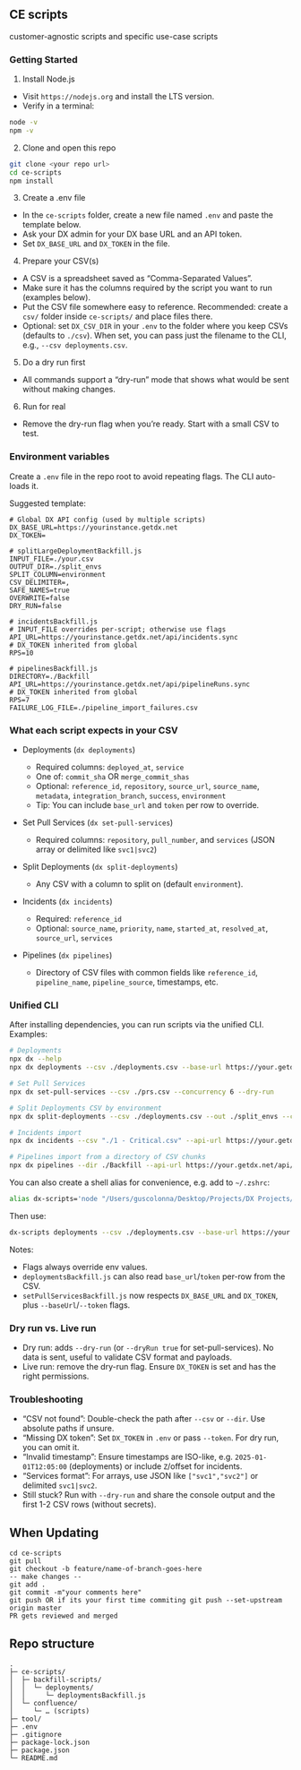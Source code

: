 ## CE scripts
customer-agnostic scripts and specific use-case scripts


### Getting Started

1) Install Node.js
- Visit `https://nodejs.org` and install the LTS version.
- Verify in a terminal:
```bash
node -v
npm -v
```

2) Clone and open this repo
```bash
git clone <your repo url>
cd ce-scripts
npm install
```

3) Create a .env file
- In the `ce-scripts` folder, create a new file named `.env` and paste the template below.
- Ask your DX admin for your DX base URL and an API token.
- Set `DX_BASE_URL` and `DX_TOKEN` in the file.

4) Prepare your CSV(s)
- A CSV is a spreadsheet saved as “Comma-Separated Values”.
- Make sure it has the columns required by the script you want to run (examples below).
- Put the CSV file somewhere easy to reference. Recommended: create a `csv/` folder inside `ce-scripts/` and place files there.
- Optional: set `DX_CSV_DIR` in your `.env` to the folder where you keep CSVs (defaults to `./csv`). When set, you can pass just the filename to the CLI, e.g., `--csv deployments.csv`.

5) Do a dry run first
- All commands support a “dry-run” mode that shows what would be sent without making changes.

6) Run for real
- Remove the dry-run flag when you’re ready. Start with a small CSV to test.

### Environment variables

Create a `.env` file in the repo root to avoid repeating flags. The CLI auto-loads it.

Suggested template:

```env
# Global DX API config (used by multiple scripts)
DX_BASE_URL=https://yourinstance.getdx.net
DX_TOKEN=

# splitLargeDeploymentBackfill.js
INPUT_FILE=./your.csv
OUTPUT_DIR=./split_envs
SPLIT_COLUMN=environment
CSV_DELIMITER=,
SAFE_NAMES=true
OVERWRITE=false
DRY_RUN=false

# incidentsBackfill.js
# INPUT_FILE overrides per-script; otherwise use flags
API_URL=https://yourinstance.getdx.net/api/incidents.sync
# DX_TOKEN inherited from global
RPS=10

# pipelinesBackfill.js
DIRECTORY=./Backfill
API_URL=https://yourinstance.getdx.net/api/pipelineRuns.sync
# DX_TOKEN inherited from global
RPS=7
FAILURE_LOG_FILE=./pipeline_import_failures.csv
```

### What each script expects in your CSV

- Deployments (`dx deployments`)
  - Required columns: `deployed_at`, `service`
  - One of: `commit_sha` OR `merge_commit_shas`
  - Optional: `reference_id`, `repository`, `source_url`, `source_name`, `metadata`, `integration_branch`, `success`, `environment`
  - Tip: You can include `base_url` and `token` per row to override.

- Set Pull Services (`dx set-pull-services`)
  - Required columns: `repository`, `pull_number`, and `services` (JSON array or delimited like `svc1|svc2`)

- Split Deployments (`dx split-deployments`)
  - Any CSV with a column to split on (default `environment`).

- Incidents (`dx incidents`)
  - Required: `reference_id`
  - Optional: `source_name`, `priority`, `name`, `started_at`, `resolved_at`, `source_url`, `services`

- Pipelines (`dx pipelines`)
  - Directory of CSV files with common fields like `reference_id`, `pipeline_name`, `pipeline_source`, timestamps, etc.

### Unified CLI

After installing dependencies, you can run scripts via the unified CLI. Examples:

```bash
# Deployments
npx dx --help
npx dx deployments --csv ./deployments.csv --base-url https://your.getdx.net --token $DX_TOKEN --dry-run

# Set Pull Services
npx dx set-pull-services --csv ./prs.csv --concurrency 6 --dry-run

# Split Deployments CSV by environment
npx dx split-deployments --csv ./deployments.csv --out ./split_envs --column environment --dry-run

# Incidents import
npx dx incidents --csv "./1 - Critical.csv" --api-url https://your.getdx.net/api/incidents.sync --token $DX_TOKEN --rps 10

# Pipelines import from a directory of CSV chunks
npx dx pipelines --dir ./Backfill --api-url https://your.getdx.net/api/pipelineRuns.sync --token $DX_TOKEN --rps 7
```

You can also create a shell alias for convenience, e.g. add to `~/.zshrc`:

```bash
alias dx-scripts='node "/Users/guscolonna/Desktop/Projects/DX Projects/ce-scripts/bin/dx.js"'
```

Then use:

```bash
dx-scripts deployments --csv ./deployments.csv --base-url https://your.getdx.net --token $DX_TOKEN
```

Notes:
- Flags always override env values.
- `deploymentsBackfill.js` can also read `base_url`/`token` per-row from the CSV.
- `setPullServicesBackfill.js` now respects `DX_BASE_URL` and `DX_TOKEN`, plus `--baseUrl`/`--token` flags.

### Dry run vs. Live run
- Dry run: adds `--dry-run` (or `--dryRun true` for set-pull-services). No data is sent, useful to validate CSV format and payloads.
- Live run: remove the dry-run flag. Ensure `DX_TOKEN` is set and has the right permissions.

### Troubleshooting
- “CSV not found”: Double-check the path after `--csv` or `--dir`. Use absolute paths if unsure.
- “Missing DX token”: Set `DX_TOKEN` in `.env` or pass `--token`. For dry run, you can omit it.
- “Invalid timestamp”: Ensure timestamps are ISO-like, e.g. `2025-01-01T12:05:00` (deployments) or include `Z`/offset for incidents.
- “Services format”: For arrays, use JSON like `["svc1","svc2"]` or delimited `svc1|svc2`.
- Still stuck? Run with `--dry-run` and share the console output and the first 1-2 CSV rows (without secrets).

## When Updating
```
cd ce-scripts
git pull
git checkout -b feature/name-of-branch-goes-here
-- make changes --
git add .
git commit -m"your comments here"
git push OR if its your first time commiting git push --set-upstream origin master
PR gets reviewed and merged
```

## Repo structure
```
.
├─ ce-scripts/
│  ├─ backfill-scripts/
│  │  └─ deployments/
│  │     └─ deploymentsBackfill.js
│  └─ confluence/
│     └─ … (scripts)
├─ tool/
├─ .env
├─ .gitignore
├─ package-lock.json
├─ package.json
└─ README.md

```
